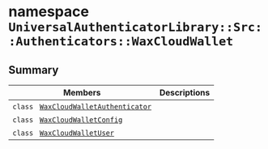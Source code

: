 # namespace `UniversalAuthenticatorLibrary::Src::Authenticators::WaxCloudWallet` 

## Summary

 Members                                | Descriptions                                
----------------------------------------|---------------------------------------------
`class ` [`WaxCloudWalletAuthenticator`](UniversalAuthenticatorLibrary--Src--Authenticators--WaxCloudWallet--WaxCloudWalletAuthenticator.md) | 
`class ` [`WaxCloudWalletConfig`](UniversalAuthenticatorLibrary--Src--Authenticators--WaxCloudWallet--WaxCloudWalletConfig.md) | 
`class ` [`WaxCloudWalletUser`](UniversalAuthenticatorLibrary--Src--Authenticators--WaxCloudWallet--WaxCloudWalletUser.md) | 

